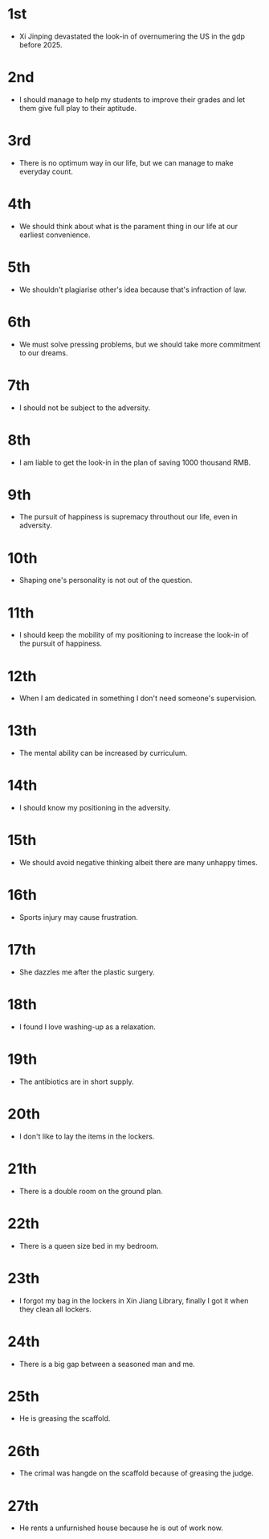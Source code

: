 # 1st
- Xi Jinping devastated the look-in of overnumering the US in the gdp before 2025.

# 2nd
- I should manage to help my students to improve their grades and let them give full play to their aptitude.

# 3rd
- There is no optimum way in our life, but we can manage to make everyday count.

# 4th
- We should think about what is the parament thing in our life at our earliest convenience.

# 5th
- We shouldn't plagiarise other's idea because that's infraction of law.

# 6th
- We must solve pressing problems, but we should take more commitment to our dreams.

# 7th
- I should not be subject to the adversity.

# 8th
- I am liable to get the look-in in the plan of saving 1000 thousand RMB.

# 9th
- The pursuit of happiness is supremacy throuthout our life, even in adversity.

# 10th
- Shaping one's personality is not out of the question.

# 11th
- I should keep the mobility of my positioning to increase the look-in of the pursuit of happiness.

# 12th
- When I am dedicated in something I don't need someone's supervision.

# 13th
- The mental ability can be increased by curriculum.

# 14th
- I should know my positioning in the adversity.

# 15th
- We should avoid negative thinking albeit there are many unhappy times.

# 16th
- Sports injury may cause frustration.

# 17th
- She dazzles me after the plastic surgery.

# 18th
- I found I love washing-up as a relaxation.

# 19th
- The antibiotics are in short supply.

# 20th
- I don't like to lay the items in the lockers.

# 21th
- There is a double room on the ground plan.

# 22th
- There is a queen size bed in my bedroom.

# 23th
- I forgot my bag in the lockers in Xin Jiang Library, finally I got it when they clean all lockers.

# 24th
- There is a big gap between a seasoned man and me.

# 25th
- He is greasing the scaffold.

# 26th
- The crimal was hangde on the scaffold because of greasing the judge.

# 27th
- He rents a unfurnished house because he is out of work now.
